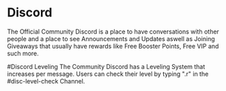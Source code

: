 # Discord
The Official Community Discord is a place to have conversations with other people and a place to see Announcements and Updates aswell as Joining Giveaways that usually have rewards like Free Booster Points, Free VIP and such more.

#Discord Leveling
The Community Discord has a Leveling System that increases per message. Users can check their level by typing ".r" in the #disc-level-check Channel.
